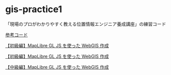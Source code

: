 # gis-practice1

「現場のプロがわかりやすく教える位置情報エンジニア養成講座」の練習コード

[参考コード](https://github.com/Kanahiro/location-tech-sample-v1)

[【初級編】MapLibre GL JS を使った WebGIS 作成](https://zenn.dev/asahina820/books/c29592e397a35b)

[【初級編】MapLibre GL JS を使った WebGIS 作成](https://zenn.dev/asahina820/books/c29592e397a35b/viewer/724761)

[【中級編】MapLibre GL JS を使った WebGIS 作成](https://zenn.dev/asahina820/books/071ba23476fdc4)
